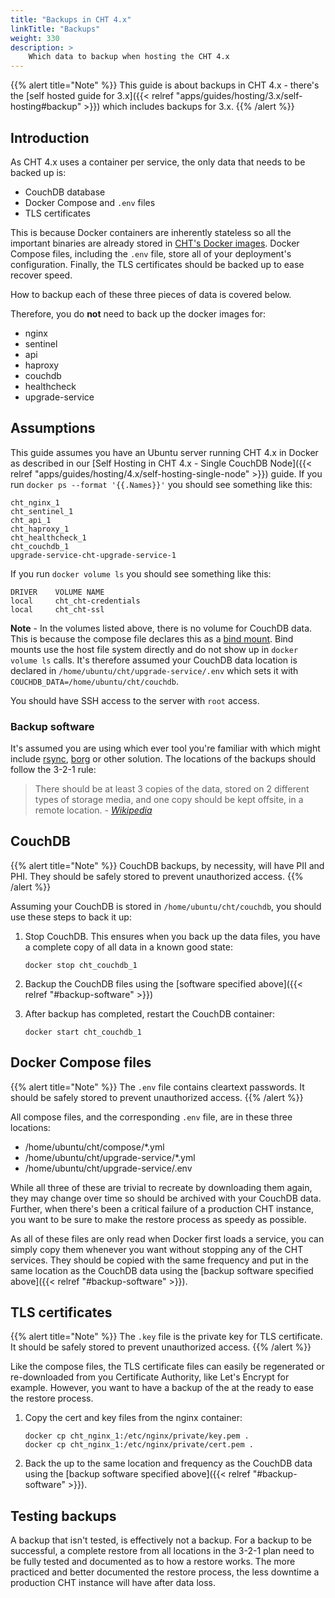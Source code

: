 ```yaml
---
title: "Backups in CHT 4.x"
linkTitle: "Backups"
weight: 330
description: >
    Which data to backup when hosting the CHT 4.x
---
```

{{% alert title="Note" %}}
This guide is about backups in CHT 4.x - there's the [self hosted guide for 3.x]({{< relref "apps/guides/hosting/3.x/self-hosting#backup" >}}) which includes backups for 3.x.
{{% /alert %}}

## Introduction 

As CHT 4.x uses a container per service, the only data that needs to be backed up is:

* CouchDB database
* Docker Compose and `.env` files 
* TLS certificates

This is because Docker containers are inherently stateless so all the important binaries are already stored in [CHT's Docker images](https://gallery.ecr.aws/s5s3h4s7/).  Docker Compose files, including the `.env` file, store all of your deployment's configuration.  Finally, the TLS certificates should be backed up to ease recover speed.

How to backup each of these three pieces of data is covered below.

Therefore, you do **not** need to back up the docker images for:

* nginx
* sentinel
* api
* haproxy
* couchdb
* healthcheck
* upgrade-service

## Assumptions

This guide assumes you have an Ubuntu server running CHT 4.x in Docker as described in our [Self Hosting in CHT 4.x - Single CouchDB Node]({{< relref "apps/guides/hosting/4.x/self-hosting-single-node" >}}) guide. If you run `docker ps --format '{{.Names}}'` you should see something like this:

```
cht_nginx_1
cht_sentinel_1
cht_api_1
cht_haproxy_1
cht_healthcheck_1
cht_couchdb_1
upgrade-service-cht-upgrade-service-1
```

If you run `docker volume ls` you should see something like this:

```
DRIVER    VOLUME NAME
local     cht_cht-credentials
local     cht_cht-ssl
```

**Note** - In the volumes listed above, there is no volume for CouchDB data.  This is because the compose file declares this as a [bind mount](https://docs.docker.com/storage/bind-mounts/). Bind mounts use the host file system directly and do not show up in `docker volume ls` calls.  It's therefore assumed your CouchDB data location is declared in `/home/ubuntu/cht/upgrade-service/.env` which sets it with `COUCHDB_DATA=/home/ubuntu/cht/couchdb`.

You should have SSH access to the server with `root` access.

### Backup software

It's assumed you are using which ever tool you're familiar with which might include [rsync](https://rsync.samba.org/examples.html), [borg](https://borgbackup.readthedocs.io/en/stable/) or other solution.  The locations of the backups should follow the 3-2-1 rule:

> There should be at least 3 copies of the data, stored on 2 different types of storage media, and one copy should be kept offsite, in a remote location. _- [Wikipedia](https://en.wikipedia.org/wiki/Backup)_

## CouchDB

{{% alert title="Note" %}}
CouchDB backups, by necessity, will have PII and PHI.  They should be safely stored to prevent unauthorized access.
{{% /alert %}}

Assuming your CouchDB is stored in `/home/ubuntu/cht/couchdb`, you should use these steps to back it up:

1. Stop CouchDB.  This ensures when you back up the data files, you have a complete copy of all data in a known good state:

   ```shell
   docker stop cht_couchdb_1
   ```
2. Backup the CouchDB files using the [software specified above]({{< relref "#backup-software" >}})

3. After backup has completed, restart the CouchDB container:

   ```shell
   docker start cht_couchdb_1
   ```

## Docker Compose files

{{% alert title="Note" %}}
The `.env` file contains cleartext passwords.  It should be safely stored to prevent unauthorized access.
{{% /alert %}}

All compose files, and the corresponding `.env` file, are in these three locations:

* /home/ubuntu/cht/compose/*.yml
* /home/ubuntu/cht/upgrade-service/*.yml
* /home/ubuntu/cht/upgrade-service/.env

While all three of these are trivial to recreate by downloading them again, they may change over time so should be archived with your CouchDB data.  Further, when there's been a critical failure of a production CHT instance, you want to be sure to make the restore process as speedy as possible.

As all of these files are only read when Docker first loads a service, you can simply copy them whenever you want without stopping any of the CHT services.  They should be copied with the same frequency and put in the same location as the CouchDB data using the [backup software specified above]({{< relref "#backup-software" >}}).


## TLS certificates

{{% alert title="Note" %}}
The `.key` file is the private key for TLS certificate.  It should be safely stored to prevent unauthorized access.
{{% /alert %}}

Like the compose files, the TLS certificate files can easily be regenerated or re-downloaded from you Certificate Authority, like Let's Encrypt for example. However, you want to have a backup of the at the ready to ease the restore process.

1. Copy the cert and key files from the nginx container:

   ```shell
   docker cp cht_nginx_1:/etc/nginx/private/key.pem .
   docker cp cht_nginx_1:/etc/nginx/private/cert.pem .
   ```
2. Back the up to the same location and frequency as the CouchDB data using the [backup software specified above]({{< relref "#backup-software" >}}).


## Testing backups

A backup that isn't tested, is effectively not a backup.  For a backup to be successful, a complete restore from all locations in the 3-2-1 plan need to be fully tested and documented as to how a restore works.  The more practiced and better documented the restore process, the less downtime a production CHT instance will have after data loss.
